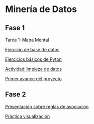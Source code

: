 # Minería de Datos

## Fase 1

Tarea 1: <a href="https://github.com/Ruy8/RuyAramis_Mineria/blob/main/MapaMental_1_1863861.pdf"> Mapa Mental </a>

</div>

<a href="https://github.com/claudiogaytan28/MineriaDeDatos/blob/main/EjercicioBD_Equipo3.pdf"> Ejercicio de base de datos </a> 

</div>

<a href="https://github.com/Ruy8/RuyAramis_Mineria/blob/main/Ej_Python_1863861.ipynb"> Ejercicios básicos de Pyton </a>

</div>

<a href ="https://github.com/claudiogaytan28/MineriaDeDatos/blob/main/Ej_Limpieza_Equipo3.ipynb"> Actividad limpieza de datos </a>

</div>

<a href="https://github.com/xthaliax/mineriaa/blob/main/Avance1_PIA_Equipo3.ipynb"> Primer avance del proyecto </a>


## Fase 2

<a href="https://github.com/Ruy8/RuyAramis_Mineria/blob/main/Presentaci%C3%B3n_ReglasDeAsociaci%C3%B3n_Equipo3.pdf"> Presentación sobre reglas de asociación </a>

</div>

<a href="https://github.com/xthaliax/mineriaa/blob/main/Visualizacion_Equipo3.ipynb"> Práctica visualización </a>

